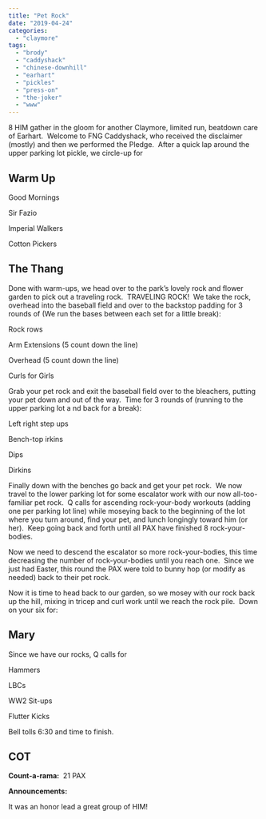 ```yaml
---
title: "Pet Rock"
date: "2019-04-24"
categories: 
  - "claymore"
tags: 
  - "brody"
  - "caddyshack"
  - "chinese-downhill"
  - "earhart"
  - "pickles"
  - "press-on"
  - "the-joker"
  - "www"
---
```


8 HIM gather in the gloom for another Claymore, limited run, beatdown care of Earhart.  Welcome to FNG Caddyshack, who received the disclaimer (mostly) and then we performed the Pledge.  After a quick lap around the upper parking lot pickle, we circle-up for

## Warm Up

  
Good Mornings

Sir Fazio

Imperial Walkers

Cotton Pickers

## The Thang

Done with warm-ups, we head over to the park’s lovely rock and flower garden to pick out a traveling rock.  TRAVELING ROCK!  We take the rock, overhead into the baseball field and over to the backstop padding for 3 rounds of (We run the bases between each set for a little break):

Rock rows

Arm Extensions (5 count down the line)

Overhead (5 count down the line)

Curls for Girls

Grab your pet rock and exit the baseball field over to the bleachers, putting your pet down and out of the way.  Time for 3 rounds of (running to the upper parking lot a nd back for a break):

Left right step ups

Bench-top irkins

Dips

Dirkins

Finally down with the benches go back and get your pet rock.  We now travel to the lower parking lot for some escalator work with our now all-too-familiar pet rock.  Q calls for ascending rock-your-body workouts (adding one per parking lot line) while moseying back to the beginning of the lot where you turn around, find your pet, and lunch longingly toward him (or her).  Keep going back and forth until all PAX have finished 8 rock-your-bodies. 

Now we need to descend the escalator so more rock-your-bodies, this time decreasing the number of rock-your-bodies until you reach one.  Since we just had Easter, this round the PAX were told to bunny hop (or modify as needed) back to their pet rock.

Now it is time to head back to our garden, so we mosey with our rock back up the hill, mixing in tricep and curl work until we reach the rock pile.  Down on your six for:

## Mary

Since we have our rocks, Q calls for

Hammers

LBCs

WW2 Sit-ups

Flutter Kicks

Bell tolls 6:30 and time to finish.

## COT

**Count-a-rama:**  21 PAX

**Announcements:**

It was an honor lead a great group of HIM!

